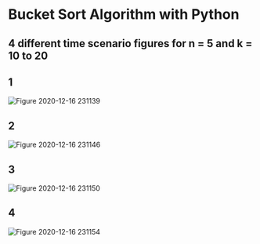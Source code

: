 # Bucket Sort Algorithm with Python

## 4 different time scenario figures for n = 5 and k = 10 to 20

## 1
![Figure 2020-12-16 231139](https://user-images.githubusercontent.com/67913214/102656054-5dcaea80-4184-11eb-8cb4-d9c6089feb27.png)
## 2
![Figure 2020-12-16 231146](https://user-images.githubusercontent.com/67913214/102656057-5e638100-4184-11eb-80d6-21a1729a039e.png)
## 3
![Figure 2020-12-16 231150](https://user-images.githubusercontent.com/67913214/102656059-5efc1780-4184-11eb-94c6-47156207f30f.png)
## 4
![Figure 2020-12-16 231154](https://user-images.githubusercontent.com/67913214/102656061-5efc1780-4184-11eb-9a3a-456157e938e7.png)
